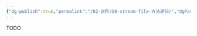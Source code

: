 ```yaml
---
{"dg-publish":true,"permalink":"/02-进阶/08-stream-file-方法递归/","dgPassFrontmatter":true}
---
```




TODO